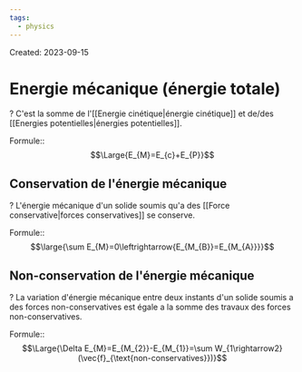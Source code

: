 ```yaml
---
tags:
  - physics
---
```

Created: 2023-09-15

# Energie mécanique (énergie totale)
?
C'est la somme de l'[[Energie cinétique|énergie cinétique]] et de/des [[Energies potentielles|énergies potentielles]].
<!--SR:!2024-03-21,91,210-->

Formule::$$\Large{E_{M}=E_{c}+E_{P}}$$
<!--SR:!2024-03-22,114,250-->

## Conservation de l'énergie mécanique
?
L'énergie mécanique d'un solide soumis qu'a des [[Force conservative|forces conservatives]] se conserve.
<!--SR:!2024-01-17,10,130-->

Formule::$$\large{\sum E_{M}=0\leftrightarrow{E_{M_{B}}=E_{M_{A}}}}$$
<!--SR:!2024-03-19,65,230-->

## Non-conservation de l'énergie mécanique
?
La variation d'énergie mécanique entre deux instants d'un solide soumis a des forces non-conservatives est égale a la somme des travaux des forces non-conservatives.
<!--SR:!2024-01-18,12,130-->

Formule::$$\Large{\Delta E_{M}=E_{M_{2}}-E_{M_{1}}=\sum W_{1\rightarrow2}(\vec{f}_{\text{non-conservatives}})}$$
<!--SR:!2024-01-19,70,237-->